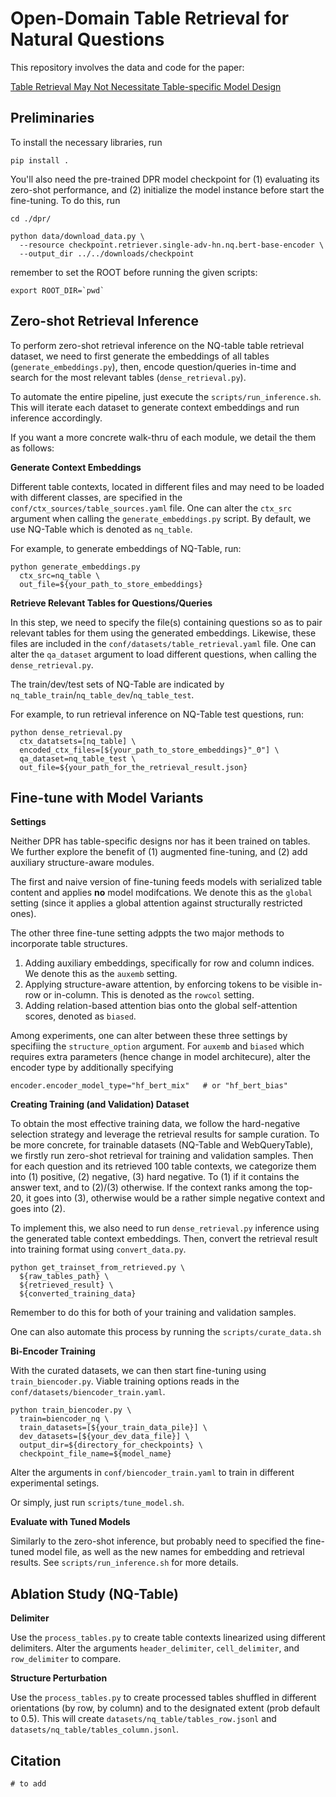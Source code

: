 # Open-Domain Table Retrieval for Natural Questions

This repository involves the data and code for the paper:

[Table Retrieval May Not Necessitate Table-specific Model Design]()


## Preliminaries 
To install the necessary libraries, run 
```
pip install . 
```
You'll also need the pre-trained DPR model checkpoint for (1) evaluating its zero-shot performance, and (2) initialize the model instance before start the fine-tuning. 
To do this, run 
```
cd ./dpr/ 

python data/download_data.py \
  --resource checkpoint.retriever.single-adv-hn.nq.bert-base-encoder \
  --output_dir ../../downloads/checkpoint
```

remember to set the ROOT before running the given scripts: 
```
export ROOT_DIR=`pwd`
```


## Zero-shot Retrieval Inference 
To perform zero-shot retrieval inference on the NQ-table table retrieval dataset, we need to first generate the embeddings of all tables (`generate_embeddings.py`), then, encode question/queries in-time and search for the most relevant tables (`dense_retrieval.py`). 

To automate the entire pipeline, just execute the `scripts/run_inference.sh`. This will iterate each dataset to generate context embeddings and run inference accordingly. 

If you want a more concrete walk-thru of each module, we detail the them as follows: 

**Generate Context Embeddings**

Different table contexts, located in different files and may need to be loaded with different classes, are specified in the `conf/ctx_sources/table_sources.yaml` file. One can alter the `ctx_src` argument when calling the `generate_embeddings.py` script. 
By default, we use NQ-Table which is denoted as `nq_table`. 

For example, to generate embeddings of NQ-Table, run: 
```
python generate_embeddings.py 
  ctx_src=nq_table \
  out_file=${your_path_to_store_embeddings} 
```


**Retrieve Relevant Tables for Questions/Queries** 

In this step, we need to specify the file(s) containing questions so as to pair relevant tables for them using the generated embeddings. 
Likewise, these files are included in the `conf/datasets/table_retrieval.yaml` file. One can alter the `qa_dataset` argument to load different questions, when calling the `dense_retrieval.py`. 

The train/dev/test sets of NQ-Table are indicated by `nq_table_train`/`nq_table_dev`/`nq_table_test`. 

For example, to run retrieval inference on NQ-Table test questions, run: 
```
python dense_retrieval.py 
  ctx_datatsets=[nq_table] \
  encoded_ctx_files=[${your_path_to_store_embeddings}"_0"] \
  qa_dataset=nq_table_test \
  out_file=${your_path_for_the_retrieval_result.json} 
```


## Fine-tune with Model Variants 

**Settings**

Neither DPR has table-specific designs nor has it been trained on tables. 
We further explore the benefit of (1) augmented fine-tuning, and (2) add auxiliary structure-aware modules. 

The first and naive version of fine-tuning feeds models with serialized table content and applies **no** model modifcations. We denote this as the `global` setting (since it applies a global attention against structurally restricted ones). 

The other three fine-tune setting adppts the two major methods to incorporate table structures. 
1. Adding auxiliary embeddings, specifically for row and column indices. We denote this as the `auxemb` setting. 
2. Applying structure-aware attention, by enforcing tokens to be visible in-row or in-column. This is denoted as the `rowcol` setting. 
3. Adding relation-based attention bias onto the global self-attention scores, denoted as `biased`. 

Among experiments, one can alter between these three settings by specifiing the `structure_option` argument. 
For `auxemb` and `biased` which requires extra parameters (hence change in model architecure), alter the encoder type by additionally specifying
```
encoder.encoder_model_type="hf_bert_mix"   # or "hf_bert_bias"
```


**Creating Training (and Validation) Dataset**

To obtain the most effective training data, we follow the hard-negative selection strategy and leverage the retrieval results for sample curation. To be more concrete, for trainable datasets (NQ-Table and WebQueryTable), we firstly run zero-shot retrieval for training and validation samples. Then for each question and its retrieved 100 table contexts, we categorize them into (1) positive, (2) negative, (3) hard negative. To (1) if it contains the answer text, and to (2)/(3) otherwise. If the context ranks among the top-20, it goes into (3), otherwise would be a rather simple negative context and goes into (2). 

To implement this, we also need to run `dense_retrieval.py` inference using the generated table context embeddings. 
Then, convert the retrieval result into training format using `convert_data.py`. 
```
python get_trainset_from_retrieved.py \
  ${raw_tables_path} \
  ${retrieved_result} \
  ${converted_training_data}  
```
Remember to do this for both of your training and validation samples. 

One can also automate this process by running the `scripts/curate_data.sh`


**Bi-Encoder Training**

With the curated datasets, we can then start fine-tuning using `train_biencoder.py`. Viable training options reads in the `conf/datasets/biencoder_train.yaml`. 

```
python train_biencoder.py \
  train=biencoder_nq \
  train_datasets=[${your_train_data_pile}] \
  dev_datasets=[${your_dev_data_file}] \
  output_dir=${directory_for_checkpoints} \
  checkpoint_file_name=${model_name}
```
Alter the arguments in `conf/biencoder_train.yaml` to train in different experimental setings. 

Or simply, just run `scripts/tune_model.sh`.


**Evaluate with Tuned Models**

Similarly to the zero-shot inference, but probably need to specified the fine-tuned model file, as well as the new names for embedding and retrieval results. See `scripts/run_inference.sh` for more details. 



## Ablation Study (NQ-Table)
**Delimiter**

Use the `process_tables.py` to create table contexts linearized using different delimiters. 
Alter the arguments `header_delimiter`, `cell_delimiter`, and `row_delimiter` to compare. 

**Structure Perturbation**

Use the `process_tables.py` to create processed tables shuffled in different orientations (by row, by column) and to the designated extent (prob default to 0.5). This will create `datasets/nq_table/tables_row.jsonl` and `datasets/nq_table/tables_column.jsonl`. 


## Citation

```
# to add
```
